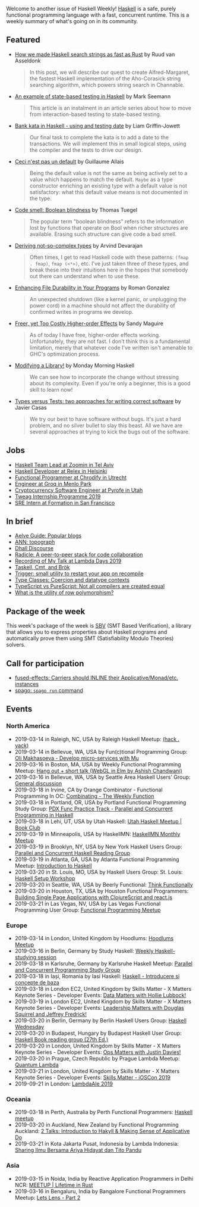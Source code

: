 <!-- 2019-03-14 -->

Welcome to another issue of Haskell Weekly!
[Haskell](https://www.haskell.org) is a safe, purely functional programming language with a fast, concurrent runtime.
This is a weekly summary of what's going on in its community.

## Featured

-   [How we made Haskell search strings as fast as Rust](https://tech.channable.com/posts/2019-03-13-how-we-made-haskell-search-strings-as-fast-as-rust.html) by Ruud van Asseldonk

    > In this post, we will describe our quest to create Alfred-Margaret, the fastest Haskell implementation of the Aho-Corasick string searching algorithm, which powers string search in Channable.

-   [An example of state-based testing in Haskell](https://blog.ploeh.dk/2019/03/11/an-example-of-state-based-testing-in-haskell/) by Mark Seemann

    > This article is an instalment in an article series about how to move from interaction-based testing to state-based testing.

-   [Bank kata in Haskell - using and testing date](https://codurance.com/2019/03/12/bank-kata-in-haskell-date/) by Liam Griffin-Jowett

    > Our final task to complete the kata is to add a date to the transactions. We will implement this in small logical steps, using the compiler and the tests to drive our design.

-   [Ceci n'est pas un default](https://gallais.github.io/blog/ceci-pas-default) by Guillaume Allais

    > Being the default value is not the same as being actively set to a value which happens to match the default. `Maybe` as a type constructor enriching an existing type with a default value is not satisfactory: what this default value means is not documented in the type.

-   [Code smell: Boolean blindness](https://runtimeverification.com/blog/code-smell-boolean-blindness/) by Thomas Tuegel

    > The popular term "boolean blindness" refers to the information lost by functions that operate on Bool when richer structures are available. Erasing such structure can give code a bad smell.

-   [Deriving not-so-complex types](https://blog.ramdoot.in/deriving-not-so-complex-types-ec5987f6d95c) by Arvind Devarajan

    > Often times, I get to read Haskell code with these patterns: `(fmap . fmap)`, `fmap (<*>)`, etc. I've just taken three of these types, and break these into their intuitions here in the hopes that somebody out there can understand when to use these.

-   [Enhancing File Durability in Your Programs](https://www.fpcomplete.com/blog/enhancing-file-durability-in-programs) by Roman Gonzalez

    > An unexpected shutdown (like a kernel panic, or unplugging the power cord) in a machine should not affect the durability of confirmed writes in programs we develop.

-   [Freer, yet Too Costly Higher-order Effects](https://reasonablypolymorphic.com/blog/freer-yet-too-costly/) by Sandy Maguire

    > As of today I have free, higher-order effects working. Unfortunately, they are not fast. I don't think this is a fundamental limitation, merely that whatever code I've written isn't amenable to GHC's optimization process.

-   [Modifying a Library!](https://mmhaskell.com/blog/2019/2/7/modifying-a-library) by Monday Morning Haskell

    > We can see how to incorporate the change without stressing about its complexity. Even if you're only a beginner, this is a good skill to learn now!

-   [Types versus Tests: two approaches for writing correct software](https://www.stackbuilders.com/news/types-versus-tests-two-approaches-for-writing-correct-software) by Javier Casas

    > We try our best to have software without bugs. It's just a hard problem, and no silver bullet to slay this beast. All we have are several approaches at trying to kick the bugs out of the software.

## Jobs

-   [Haskell Team Lead at Zoomin in Tel Aviv](https://functional.works-hub.com/jobs/haskell-team-lead-in-tel-aviv-israel-6fad4)
-   [Haskell Developer at Relex in Helsinki](https://relex.recruiterbox.com/jobs/fk01gjr/)
-   [Functional Programmer at Chrodify in Utrecht](https://jobs.chordify.net/functional-programmer/en)
-   [Engineer at Groq in Menlo Park](https://np.reddit.com/r/haskell/comments/b00us9/groq_is_hiring/)
-   [Cryptocurrency Software Engineer at Pyrofe in Utah](https://pyrofex.io/career/cryptocurrency-software-engineer/)
-   [Tweag Internship Programme 2019](https://www.tweag.io/posts/2019-03-11-internships.html)
-   [SRE Intern at Formation in San Francisco](https://formation.ai/careers/intern-sre)

## In brief

-   [Aelve Guide: Popular blogs](https://guide.aelve.com/haskell/popular-blogs-dila2lox)
-   [ANN: topograph](http://oleg.fi/gists/posts/2019-03-14-topograph.html)
-   [Dhall Discourse](https://discourse.dhall-lang.org/)
-   [Radicle: A peer-to-peer stack for code collaboration](http://www.radicle.xyz/)
-   [Recording of My Talk at Lambda Days 2019](https://dimjasevic.net/marko/2019/03/10/recording-of-my-talk-at-lambda-days-2019/)
-   [Taskell, Cmt, and Brök](https://discourse.haskell.org/t/taskell-cmt-and-brok/451?u=taylorfausak)
-   [Trigger: small utility to restart your app on recompile](https://discourse.haskell.org/t/trigger-small-utility-to-restart-your-app-on-recompile/452?u=taylorfausak)
-   [Type Classes: Coercion and datatype contexts](https://typeclasses.com/news/2019-03-coercion-and-datatype-contexts)
-   [TypeScript vs PureScript: Not all compilers are created equal](https://blog.logrocket.com/typescript-vs-purescript-not-all-compilers-are-created-equal-c16dadaa7d3e)
-   [What is the utility of row polymorphism?](https://np.reddit.com/r/haskell/comments/ay8kkx/what_is_the_utility_of_row_polymorphism/)

## Package of the week

This week's package of the week is [SBV](https://hackage.haskell.org/package/sbv-8.1) (SMT Based Verification), a library that allows you to express properties about Haskell programs and automatically prove them using SMT (Satisfiability Modulo Theories) solvers.

## Call for participation

-   [fused-effects: Carriers should INLINE their Applicative/Monad/etc. instances](https://github.com/fused-effects/fused-effects/issues/124)
-   [spago: `spago run` command](https://github.com/spacchetti/spago/issues/131)

## Events

### North America

- 2019-03-14 in Raleigh, NC, USA by Raleigh Haskell Meetup: [(hack . yack)](https://www.meetup.com/Raleigh-Haskell-Meetup/events/nsfsnqyzfbsb/)
- 2019-03-14 in Bellevue, WA, USA by Fun(c)tional Programming Group: [Oli Makhasoeva - Develop micro-services with Mu](https://www.meetup.com/fun-c-group/events/259602038/)
- 2019-03-16 in Boston, MA, USA by Weekly Functional Programming Meetup: [Hang out + short talk (WebGL in Elm by Ashish Chandwani)](https://www.meetup.com/Weekly-Functional-Programming-Meetup/events/mlhjtqyzfbvb/)
- 2019-03-16 in Bellevue, WA, USA by Seattle Area Haskell Users' Group: [General discussion](https://www.meetup.com/SEAHUG/events/htlvcpyzfbvb/)
- 2019-03-18 in Irvine, CA by Orange Combinator - Functional Programming In OC: [Combinating - The Weekly Function](https://www.meetup.com/orange-combinator/events/lxvjrpyzfbxb/)
- 2019-03-18 in Portland, OR, USA by Portland Functional Programming Study Group: [PDX Func Practice Track - Parallel and Concurrent Programming in Haskell](https://www.meetup.com/Portland-Functional-Programming-Study-Group/events/qjbbjqyzfbxb/)
- 2019-03-18 in Lehi, UT, USA by Utah Haskell: [Utah Haskell Meetup | Book Club](https://www.meetup.com/utah-haskell/events/fmdsrqyzfbxb/)
- 2019-03-19 in Minneapolis, USA by HaskellMN: [HaskellMN Monthly Meetup](https://www.meetup.com/HaskellMN/events/ndtxfpyzfbzb/)
- 2019-03-19 in Brooklyn, NY, USA by New York Haskell Users Group: [Parallel and Concurrent Haskell Reading Group](https://www.meetup.com/NY-Haskell/events/vxvdtqyzfbzb/)
- 2019-03-19 in Atlanta, GA, USA by Atlanta Functional Programming Meetup: [Introduction to Haskell](https://www.meetup.com/Atlanta-Functional-Programming-Meetup/events/259503749/)
- 2019-03-20 in St. Louis, MO, USA by Haskell Users Group: St. Louis: [Haskell Setup Workshop](https://www.meetup.com/Haskell-Users-Group-St-Louis/events/258718607/)
- 2019-03-20 in Seattle, WA, USA by Beerly Functional: [Think Functionally](https://www.meetup.com/Beerly-Functional/events/vxhwkqyzfbbc/)
- 2019-03-20 in Houston, TX, USA by Houston Functional Programmers: [Building Single Page Applications with ClojureScript and react.js](https://www.meetup.com/Houston-Functional-Programmers/events/znbbqqyzfbbc/)
- 2019-03-21 in Las Vegas, NV, USA by Las Vegas Functional Programming User Group: [Functional Programming Meetup](https://www.meetup.com/las-vegas-functional-programming/events/jkznkqyzfbcc/)

### Europe

- 2019-03-14 in London, United Kingdom by Hoodlums: [Hoodlums Meetup](https://www.meetup.com/hoodlums/events/hrbdtnyzfbsb/)
- 2019-03-16 in Berlin, Germany by Study Haskell: [Weekly Haskell-studying session](https://www.meetup.com/Study-Haskell/events/gwtsqqyzfbvb/)
- 2019-03-18 in Karlsruhe, Germany by Karlsruhe Haskell Meetup: [Parallel and Concurrent Programming Study Group](https://www.meetup.com/Karlsruhe-Haskell-Meetup/events/258071691/)
- 2019-03-18 in Iași, Romania by Iasi Haskell: [Haskell - Introducere si concepte de baza](https://www.meetup.com/iasihaskell/events/259553851/)
- 2019-03-18 in London EC2, United Kingdom by Skills Matter - X Matters Keynote Series - Developer Events: [Data Matters with Hollie Lubbock!](https://www.meetup.com/skillsmatter/events/259330947/)
- 2019-03-19 in London EC2, United Kingdom by Skills Matter - X Matters Keynote Series - Developer Events: [Leadership Matters with Douglas Squirrel and Jeffrey Fredrick!](https://www.meetup.com/skillsmatter/events/259088898/)
- 2019-03-20 in Berlin, Germany by Berlin Haskell Users Group: [Haskell Wednesday](https://www.meetup.com/berlinhug/events/pvpwqpyzfbbc/)
- 2019-03-20 in Budapest, Hungary by Budapest Haskell User Group: [Haskell Book reading group (27th Ed.)](https://www.meetup.com/Bp-HUG/events/259262616/)
- 2019-03-20 in London, United Kingdom by Skills Matter - X Matters Keynote Series - Developer Events: [Ops Matters with Justin Davies! ](https://www.meetup.com/skillsmatter/events/259702614/)
- 2019-03-20 in Prague, Czech Republic by Prague Lambda Meetup: [Quantum Lambda](https://www.meetup.com/Lambda-Meetup-Group/events/258696067/)
- 2019-03-21 in London, United Kingdom by Skills Matter - X Matters Keynote Series - Developer Events: [Skills Matter - iOSCon 2019](https://www.meetup.com/skillsmatter/events/257029130/)
- 2019-09-21 in London: [LambdaAle 2019](https://lambdale.org)

### Oceania

- 2019-03-18 in Perth, Australia by Perth Functional Programmers: [Haskell meetup](https://www.meetup.com/PerthFP/events/xrtkqqyzfbxb/)
- 2019-03-20 in Auckland, New Zealand by Functional Programming Auckland: [2 Talks: Introduction to Hakyll & Making Sense of Applicative Do](https://www.meetup.com/Functional-Programming-Auckland/events/259573595/)
- 2019-03-21 in Kota Jakarta Pusat, Indonesia by Lambda Indonesia: [Sharing Ilmu Bersama Ariya Hidayat dan Tito Pandu](https://www.meetup.com/lambdaindonesia/events/259616507/)

### Asia

- 2019-03-15 in Noida, India by Reactive Application Programmers in Delhi NCR: [MEETUP | Lifetime in Rust](https://www.meetup.com/Reactive-Application-Programmers-in-Delhi-NCR/events/259354521/)
- 2019-03-16 in Bengaluru, India by Bangalore Functional Programmers Meetup: [Lets Lens - Part 2](https://www.meetup.com/Bangalore-Functional-Programmers-Meetup/events/259289861/)

